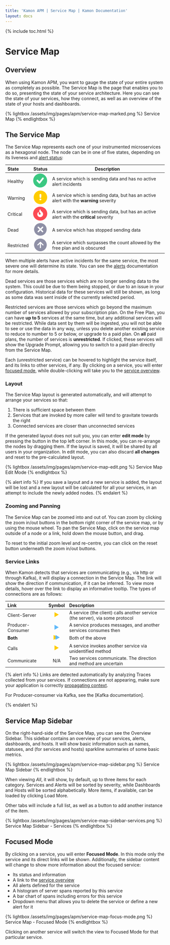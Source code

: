 ```yaml
---
title: 'Kamon APM | Service Map | Kamon Documentation'
layout: docs
---
```


{% include toc.html %}

Service Map
============

Overview
------------

When using Kamon APM, you want to gauge the state of your entire system as completely as possible. The Service Map is the page that enables you to do so, presenting the state of your service architecture. Here you can see the state of your services, how they connect, as well as an overview of the state of your hosts and dashboards.

{% lightbox /assets/img/pages/apm/service-map-marked.png %}
Service Map
{% endlightbox %}

The Service Map
-------------------

The Service Map represents each one of your instrumented microservices as a hexagonal node. The node can be in one of five states, depending on its liveness and [alert status][alerts]:


| State   | Status      | Description      |
|:--------|:-----------:|------------------|
| Healthy | <img src="/assets/img/pages/apm/status/healthy.svg"> | A service which is sending data and has no active alert incidents |
| Warning | <img src="/assets/img/pages/apm/status/warning.svg"> | A service which is sending data, but has an active alert with the **warning** severity |
| Critical | <img src="/assets/img/pages/apm/status/critical.svg"> | A service which is sending data, but has an active alert with the **critical** severity |
| Dead | <img src="/assets/img/pages/apm/status/dead.svg"> | A service which has stopped sending data |
| Restricted | <img src="/assets/img/pages/apm/status/restricted.svg"> | A service which surpasses the count allowed by the free plan and is obscured |


When multiple alerts have active incidents for the same service, the most severe one will determine its state. You can see the [alerts] documentation for more details.

Dead services are those services which are no longer sending data to the system. This could be due to them being stopped, or due to an issue in your configuration. Historical data for these services will still be shown, as long as some data was sent inside of the currently selected period.

Restricted services are those services which go beyond the maximum number of services allowed by your subscription plan. On the Free Plan, you can have **up to 5** services at the same time, but any additional services will be restricted. While data sent by them will be ingested, you will not be able to see or use the data in any way, unless you delete another existing service to reduce to number to 5 or below, or upgrade to a paid plan. On **all** paid plans, the number of services is **unrestricted**. If clicked, these services will show the Upgrade Prompt, allowing you to switch to a paid plan directly from the Service Map.

Each (unrestricted service) can be hovered to highlight the service itself, and its links to other services, if any. By clicking on a service, you will enter [focused mode](#focused-mode), while double-clicking will take you to the [service overview].

### Layout

The Service Map layout is generated automatically, and will attempt to arrange your services so that:

1. There is sufficient space between them
2. Services that are invoked by more caller will tend to gravitate towards the right
3. Connected services are closer than unconnected services

If the generated layout does not suit you, you can enter **edit mode** by pressing the button in the top left corner. In this mode, you can re-arrange the nodes by dragging them. If the layout is saved, it will be shared by all users in your organization. In edit mode, you can also discard **all changes** and reset to the pre-calculated layout.

{% lightbox /assets/img/pages/apm/service-map-edit.png %}
Service Map Edit Mode
{% endlightbox %}

{% alert info %}
If you save a layout and a new service is added, the layout will be lost and a new layout will be calculated for all your services, in an attempt to include the newly added nodes.
{% endalert %}

### Zooming and Panning

The Service Map can be zoomed into and out of. You can zoom by clicking the zoom in/out buttons in the bottom right corner of the service map, or by using the mouse wheel. To pan the Service Map, click on the service map outside of a node or a link, hold down the mouse button, and drag.

To reset to the initial zoom level and re-centre, you can click on the reset button underneath the zoom in/out buttons.


### Service Links

When Kamon detects that services are communicating (e.g., via http or through Kafka), it will display a connection in the Service Map. The link will show the direction if communication, if it can be inferred. To view more details, hover over the link to display an informative tooltip. The types of connections are as follows:

| Link    | Symbol   | Description |
|:--------|:--------:|:------------|
| Client-Server | <img src="/assets/img/pages/apm/link/calls.svg"> | A service (the client) calls another service (the server), via some protocol |
| Producer-Consumer | <img src="/assets/img/pages/apm/link/consumer-producer.svg"> | A service produces messages, and another services consumes then |
| **Both** | <img src="/assets/img/pages/apm/link/both.svg"> | Both of the above |
| Calls | <img src="/assets/img/pages/apm/link/calls.svg"> | A service invokes another service via unidentified method |
| Communicate | N/A | Two services communicate. The direction and method are uncertain |

{% alert info %}
Links are detected automatically by analyzing Traces collected from your services. If connections are not appearing, make sure your application
is correctly [propagating context][akka-context-propagation].

<p>
  For Producer-consumer via Kafka, see the [Kafka documentation].
</p>
{% endalert %}

Service Map Sidebar
--------------------

On the right-hand-side of the Service Map, you can see the Overview Sidebar. This sidebar contains an overview of your services, alerts, dashboards, and hosts. It will show basic information such as names, statuses, and (for services and hosts) sparkline summaries of some basic metrics.

{% lightbox /assets/img/pages/apm/service-map-sidebar.png %}
Service Map Sidebar
{% endlightbox %}

When viewing _All_, it will show, by default, up to three items for each category. Services and Alerts will be sorted by severity, while Dashboards and Hosts will be sorted alphabetically. More items, if available, can be loaded by clicking <span class="primary--text">Load More</span>.

Other tabs will include a full list, as well as a button to add another instance of the item.

{% lightbox /assets/img/pages/apm/service-map-sidebar-services.png %}
Service Map Sidebar - Services
{% endlightbox %}

Focused Mode
-------------

By clicking on a service, you will enter **Focused Mode**. In this mode only the service and its direct links will be shown. Additionally, the sidebar content will change to show more information about the focused service:

* Its status and information
* A link to the [service overview]
* All alerts defined for the service
* A histogram of server spans reported by this service
* A bar chart of spans including errors for this service
* Dropdown menu that allows you to delete the service or define a new alert for it

{% lightbox /assets/img/pages/apm/service-map-focus-mode.png %}
Service Map - Focused Mode
{% endlightbox %}

Clicking on another service will switch the view to Focused Mode for that particular service.

[akka-context-propagation]: ../../../instrumentation/akka-http/#context-propagation
[Kafka documentation]: ../../../instrumentation/kafka/producer-and-consumer/
[alerts]: ../../alerts/
[service overview]: ../integrations/
